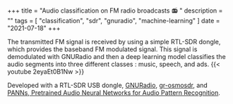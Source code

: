 +++
title = "Audio classification on FM radio broadcasts :radio: "
description = ""
tags = [
    "classification",
    "sdr",
    "gnuradio",
    "machine-learning"
]
date = "2021-07-18"
+++

The transmitted FM signal is received by using a simple RTL-SDR dongle, which provides the baseband FM modulated signal. This signal is demodulated with GNURadio and then a deep learning model classifies the audio segments into three different classes : music, speech, and ads.
{{< youtube 2eyaEt0B1Nw >}}

Developed with a RTL-SDR USB dongle, [GNURadio](https://www.gnuradio.org/), [gr-osmosdr](https://osmocom.org/projects/gr-osmosdr/wiki), and [PANNs,  Pretrained Audio Neural Networks for Audio Pattern Recognition](https://github.com/qiuqiangkong/audioset_tagging_cnn).  
